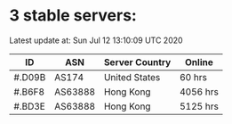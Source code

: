 # 3 stable servers:

Latest update at: Sun Jul 12 13:10:09 UTC 2020

| ID | ASN | Server Country | Online |
| -- | --- | -------------- | ------ |
| #.D09B | AS174 | United States | 60 hrs |
| #.B6F8 | AS63888 | Hong Kong | 4056 hrs |
| #.BD3E | AS63888 | Hong Kong | 5125 hrs |

